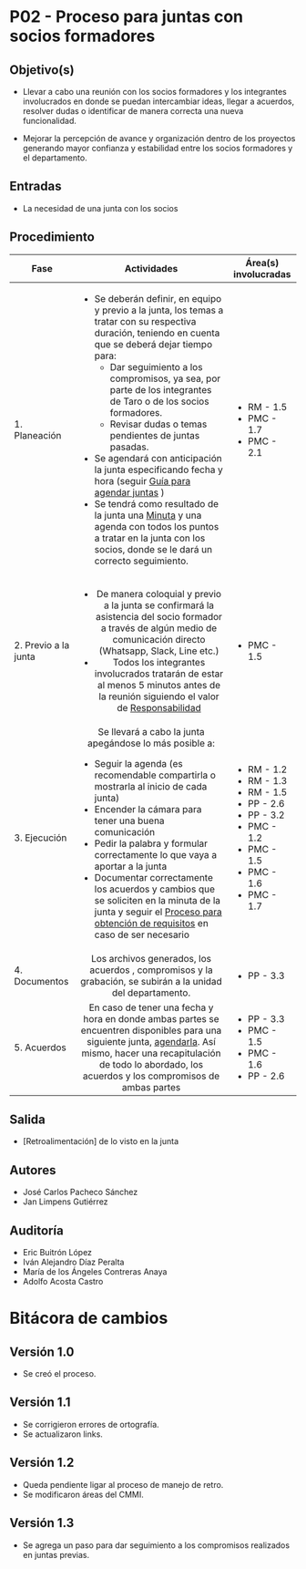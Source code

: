 # P02 - Proceso para juntas con socios formadores

## Objetivo(s)

- Llevar a cabo una reunión con los socios formadores y los integrantes involucrados en donde se puedan intercambiar
  ideas, llegar a acuerdos, resolver dudas o identificar de manera correcta una nueva funcionalidad.

- Mejorar la percepción de avance y organización dentro de los proyectos generando mayor confianza y estabilidad entre
  los socios formadores y el departamento.

## Entradas

- La necesidad de una junta con los socios


## Procedimiento

| Fase |   Actividades   | Área(s) involucradas |
|------|:---------------:|--------------------|
| 1. Planeación    | <ul align="left"><li>Se deberán definir, en equipo y previo a la junta, los temas a tratar con su respectiva duración, teniendo en cuenta que se deberá dejar tiempo para:<ul align="left"><li>Dar seguimiento a los compromisos, ya sea, por parte de los integrantes de Taro o de los socios formadores.</li><li>Revisar dudas o temas pendientes de juntas pasadas.</ul><li>Se agendará con anticipación la junta especificando fecha y hora (seguir [Guía para agendar juntas](../guias/G01-guia-para-agendar-juntas) )</li><li>Se tendrá como resultado de la junta una [Minuta](../plantillas/PL01-plantilla-para-minutas) y una agenda con todos los puntos a tratar en la junta con los socios, donde se le dará un correcto seguimiento.</li></ul> | <ul><li>RM - 1.5</li><li>PMC - 1.7</li><li>PMC - 2.1</li></ul> |
| 2. Previo a la junta     | <ul><li>De manera coloquial y previo a la junta se confirmará la asistencia del socio formador a través de algún medio de comunicación directo (Whatsapp, Slack, Line etc.)</li><li>Todos los integrantes involucrados tratarán de estar al menos 5 minutos antes de la reunión siguiendo el valor de [Responsabilidad](../) </li></ul> | <ul><li>PMC - 1.5</li></ul> |
| 3. Ejecución | Se llevará a cabo la junta apegándose lo más posible a: <ul align="left"><li>Seguir la agenda (es recomendable compartirla o mostrarla al inicio de cada junta)</li><li>Encender la cámara para tener una buena comunicación  </li><li>Pedir la palabra y formular correctamente lo que vaya a aportar a la junta</li><li>Documentar correctamente los acuerdos y cambios que se soliciten en la minuta de la junta y seguir el <a href="../procesos/P05-proceso-requisitos">Proceso para obtención de requisitos</a> en caso de ser necesario </li></ul>  | <ul><li>RM - 1.2</li><li>RM - 1.3</li><li>RM - 1.5</li><li>PP - 2.6</li><li>PP - 3.2</li><li>PMC - 1.2</li><li>PMC - 1.5</li><li>PMC - 1.6</li><li>PMC - 1.7</li></ul> |
| 4. Documentos | Los archivos generados, los acuerdos , compromisos  y la grabación, se subirán a la unidad del departamento. | <ul><li>PP - 3.3</li></ul> |
| 5. Acuerdos | En caso de tener una fecha y hora en donde ambas partes se encuentren disponibles para una siguiente junta, [agendarla](../guias/G01-guia-para-agendar-juntas). Así mismo, hacer una recapitulación de todo lo abordado, los acuerdos y los compromisos de ambas partes | <ul><li>PP - 3.3</li><li>PMC - 1.5</li><li>PMC - 1.6</li><li>PP - 2.6</li></ul> |

## Salida

- [Retroalimentación] de lo visto en la junta

## Autores

- José Carlos Pacheco Sánchez
- Jan Limpens Gutiérrez

## Auditoría

- Eric Buitrón López
- Iván Alejandro Díaz Peralta
- María de los Ángeles Contreras Anaya
- Adolfo Acosta Castro

# Bitácora de cambios

## Versión 1.0
  - Se creó el proceso.

## Versión 1.1
  - Se corrigieron errores de ortografía.
  - Se actualizaron links.
  
## Versión 1.2
  - Queda pendiente ligar al proceso de manejo de retro.
  - Se modificaron áreas del CMMI.

## Versión 1.3
- Se agrega un paso para dar seguimiento a los compromisos realizados en juntas previas.
